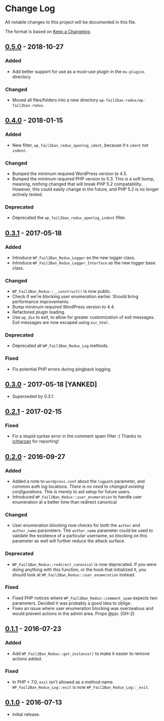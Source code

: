 # Change Log #
All notable changes to this project will be documented in this file.

The format is based on [Keep a Changelog](http://keepachangelog.com/).

## [0.5.0](https://github.com/thebrandonallen/wp-fail2ban-redux/tree/0.5.0) - 2018-10-27 ##
### Added ###
* Add better support for use as a must-use plugin in the `mu-plugins` directory.

### Changed ###
* Moved all files/folders into a new directory `wp-fail2ban-redux/wp-fail2ban-redux`.

## [0.4.0](https://github.com/thebrandonallen/wp-fail2ban-redux/tree/0.4.0) - 2018-01-15 ##
### Added ###
* New filter, `wp_fail2ban_redux_openlog_ident`, because it's `ident` not `indent`.

### Changed ###
* Bumped the minimum required WordPress version to 4.5.
* Bumped the minimum required PHP version to 5.3. This is a soft bump, meaning, nothing changed that will break PHP 5.2 compatability. However, this could easily change in the future, and PHP 5.2 is no longer actively tested.

### Deprecated ###
* Deprecated the `wp_fail2ban_redux_openlog_indent` filter.

## [0.3.1](https://github.com/thebrandonallen/wp-fail2ban-redux/tree/0.3.1) - 2017-05-18 ##
### Added ###
* Introduce `WP_Fail2Ban_Redux_Logger` as the new logger class.
* Introduce `WP_Fail2Ban_Redux_Logger_Interface` as the new logger base class.

### Changed ###
* `WP_Fail2Ban_Redux::__construct()` is now public.
* Check if we're blocking user enumeration earlier. Should bring performance improvements.
* Bump minimum required WordPress version to 4.4.
* Refactored plugin loading.
* Use `wp_die` to exit, to allow for greater customization of exit messages. Exit messages are now escaped using `esc_html`.

### Deprecated ###
* Deprecated all `WP_Fail2Ban_Redux_Log` methods.

### Fixed ###
* Fix potential PHP errors during pingback logging.


## [0.3.0](https://github.com/thebrandonallen/wp-fail2ban-redux/tree/0.3.0) - 2017-05-18 [YANKED] ##
* Superseded by 0.3.1.

## [0.2.1](https://github.com/thebrandonallen/wp-fail2ban-redux/tree/0.2.1) - 2017-02-15 ##

### Fixed ###
* Fix a stupid syntax error in the comment spam filter :( Thanks to [ichtarzan](https://profiles.wordpress.org/ichtarzan) for reporting!

## [0.2.0](https://github.com/thebrandonallen/wp-fail2ban-redux/tree/0.2.0) - 2016-09-27 ##
### Added ###
* Added a note to `wordpress.conf` about the `logpath` parameter, and common auth log locations. *There is no need to changed existing configurations.* This is merely to aid setup for future users.
* Introduced `WP_Fail2Ban_Redux::user_enumeration` to handle user enumeration at a better time than redirect canonical

### Changed ###
* User enumeration blocking now checks for both the `author` and `author_name` parameters. The `author_name` parameter could be used to validate the existence of a particular username, so blocking on this parameter as well will further reduce the attack surface.

### Deprecated ###
* `WP_Fail2Ban_Redux::redirect_canonical` is now deprecated. If you were doing anything with this function, or the hook that initialized it, you should look at `WP_Fail2Ban_Redux::user_enumeration` instead.

### Fixed ###
* Fixed PHP notices where `WP_Fail2Ban_Redux::comment_spam` expects two parameters. Decided it was probably a good idea to oblige.
* Fixes an issue where user enumeration blocking was overzealous and would prevent actions in the admin area. Props @pjv. [GH-2]

## [0.1.1](https://github.com/thebrandonallen/wp-fail2ban-redux/tree/0.1.1) - 2016-07-23 ##
### Added ###
* Add `WP_Fail2Ban_Redux::get_instance()` to make it easier to remove actions added.

### Fixed ###
* In PHP < 7.0, `exit` isn't allowed as a method name. `WP_Fail2Ban_Redux_Log::exit` is now `WP_Fail2Ban_Redux_Log::_exit`.

## [0.1.0](https://github.com/thebrandonallen/wp-fail2ban-redux/tree/0.1.0) - 2016-07-13 ##
* Initial release.

[Unreleased]: https://github.com/olivierlacan/keep-a-changelog/compare/0.4.0...develop
[0.4.0]: https://github.com/olivierlacan/keep-a-changelog/compare/0.3.1...0.4.0
[0.3.1]: https://github.com/olivierlacan/keep-a-changelog/compare/0.3.0...0.3.1
[0.3.0]: https://github.com/olivierlacan/keep-a-changelog/compare/0.2.1...0.3.0
[0.2.1]: https://github.com/olivierlacan/keep-a-changelog/compare/0.2.0...0.2.1
[0.2.0]: https://github.com/olivierlacan/keep-a-changelog/compare/0.1.1...0.2.0
[0.1.1]: https://github.com/olivierlacan/keep-a-changelog/compare/0.1.0...0.1.1
